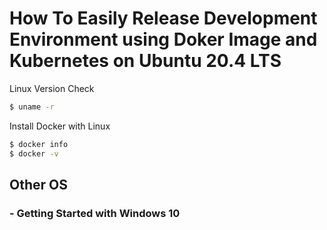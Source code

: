 # How To Easily Release Development Environment using Doker Image and Kubernetes on Ubuntu 20.4 LTS

Linux Version Check
```bash
$ uname -r
```

Install Docker with Linux
```bash
$ docker info
$ docker -v
```

<!--
## Introduction

[What is Docker](https://en.wikipedia.org/wiki/Docker_(software))


## Getting Started

#### A) Install [Docker](https://www.docker.com/)
-->

## Other OS
### - Getting Started with Windows 10
